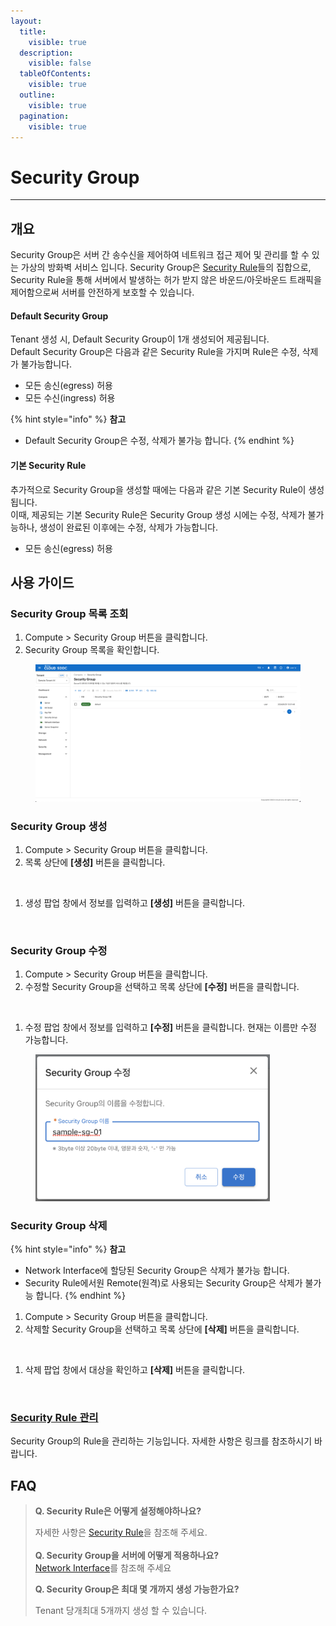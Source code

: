 ```yaml
---
layout:
  title:
    visible: true
  description:
    visible: false
  tableOfContents:
    visible: true
  outline:
    visible: true
  pagination:
    visible: true
---
```


# Security Group

***

## 개요

Security Group은 서버 간 송수신을 제어하여 네트워크 접근 제어 및 관리를 할 수 있는 가상의 방화벽 서비스 입니다. Security Group은 [Security Rule](security-rule.md)들의 집합으로, Security Rule을 통해 서버에서 발생하는 허가 받지 않은 바운드/아웃바운드 트래픽을 제어함으로써 서버를 안전하게 보호할 수 있습니다.

#### Default Security Group

Tenant 생성 시, Default Security Group이 1개 생성되어 제공됩니다.\
Default Security Group은 다음과 같은 Security Rule을 가지며 Rule은 수정, 삭제가 불가능합니다.

* 모든 송신(egress) 허용
* 모든 수신(ingress) 허용

{% hint style="info" %}
**참고**

* Default Security Group은 수정, 삭제가 불가능 합니다.
{% endhint %}

#### 기본 Security Rule

추가적으로 Security Group을 생성할 때에는 다음과 같은 기본 Security Rule이 생성됩니다.\
이때, 제공되는 기본 Security Rule은 Security Group 생성 시에는 수정, 삭제가 불가능하나, 생성이 완료된 이후에는 수정, 삭제가 가능합니다.

* 모든 송신(egress) 허용



## 사용 가이드

### Security Group 목록 조회

1. Compute > Security Group 버튼을 클릭합니다.
2. Security Group 목록을 확인합니다.

<figure><img src="../../.gitbook/assets/image (606).png" alt=""><figcaption></figcaption></figure>

### Security Group 생성

1. Compute > Security Group 버튼을 클릭합니다.
2. 목록 상단에 **\[생성]** 버튼을 클릭합니다.

<figure><img src="../../.gitbook/assets/스크린샷 2024-02-05 오후 1.54.32.png" alt=""><figcaption></figcaption></figure>

1. 생성 팝업 창에서 정보를 입력하고 **\[생성]** 버튼을 클릭합니다.

<figure><img src="../../.gitbook/assets/스크린샷 2024-02-05 오후 1.56.37.png" alt=""><figcaption></figcaption></figure>

### Security Group 수정

1. Compute > Security Group 버튼을 클릭합니다.
2. 수정할 Security Group을 선택하고 목록 상단에 **\[수정]** 버튼을 클릭합니다.

<figure><img src="../../.gitbook/assets/스크린샷 2024-02-05 오후 1.54.32 2.png" alt=""><figcaption></figcaption></figure>

1. 수정 팝업 창에서 정보를 입력하고 **\[수정]** 버튼을 클릭합니다. 현재는 이름만 수정 가능합니다.

<figure><img src="../../.gitbook/assets/image (404).png" alt="" width="375"><figcaption></figcaption></figure>

### Security Group 삭제

{% hint style="info" %}
**참고**

* Network Interface에 할당된 Security Group은 삭제가 불가능 합니다.
* Security Rule에서원 Remote(원격)로 사용되는 Security Group은 삭제가 불가능 합니다.
{% endhint %}

1. Compute > Security Group 버튼을 클릭합니다.
2. 삭제할 Security Group을 선택하고 목록 상단에 **\[삭제]** 버튼을 클릭합니다.

<figure><img src="../../.gitbook/assets/스크린샷 2024-02-05 오후 1.54.32 3.png" alt=""><figcaption></figcaption></figure>

1. 삭제 팝업 창에서 대상을 확인하고 **\[삭제]** 버튼을 클릭합니다.

<figure><img src="../../.gitbook/assets/스크린샷 2024-02-05 오후 1.57.19.png" alt=""><figcaption></figcaption></figure>

### [Security Rule 관리](security-rule.md)

Security Group의 Rule을 관리하는 기능입니다. 자세한 사항은 링크를 참조하시기 바랍니다.

## FAQ

> **Q. Security Rule은 어떻게 설정해야하나요?**
>
> 자세한 사항은 [Security Rule](security-rule.md)을 참조해 주세요.\
> \
> **Q. Security Group을 서버에 어떻게 적용하나요?**\
> [Network Interface](../network-interface.md)를 참조해 주세요
>
> **Q. Security Group은 최대 몇 개까지 생성 가능한가요?**
>
> Tenant 당개최대 5개까지 생성 할 수 있습니다.
